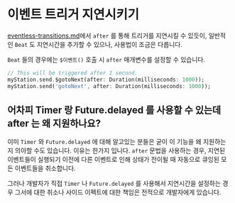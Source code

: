 # 이벤트 트리거 지연시키기

[eventless-transitions.md](../introduction/eventless-transitions.md "mention")에서 `after` 를 통해 트리거를 지연시킬 수 있듯이, 일반적인 `Beat` 도 지연시간을 추가할 수 있으나, 사용법이 조금은 다릅니다.&#x20;

`Beat` 들의 경우에는 `$이벤트()` 호출 시 `after` 매개변수를 설정할 수 있습니다.&#x20;

```dart
// This will be triggered after 1 second.
myStation.send.$gotoNext(after: Duration(milliseconds: 1000));
myStation.send('gotoNext', after: Duration(milliseconds: 1000));
```

## 어차피 Timer 랑 Future.delayed 를 사용할 수 있는데 after 는 왜 지원하나요?

&#x20;이미 `Timer` 와 `Future.delayed` 에 대해 알고있는 분들은 굳이 이 기능을 왜 지원하는지 의아할 수도 있습니다. 이유는 한가지 입니다. `after` 문법을 사용하는 경우, 지연된 이벤트들이 실행되기 이전에 다른 이벤트로 인해 상태가 전이될 때 자동으로 큐잉된 모든 이벤트들을 취소합니다.&#x20;

&#x20;그러나 개발자가 직접 `Timer` 나 `Future.delayed` 를 사용해서 지연시간을 설정하는 경우 그서에 대한 취소나 사이드 이펙트에 대한 책임은 전적으로 개발자에게 있습니다.&#x20;
